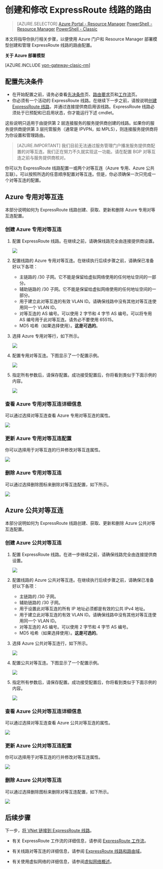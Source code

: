<properties
   pageTitle="如何使用 Azure 门户配置 ExpressRoute 线路的路由 | Azure"
   description="本文介绍创建和预配 ExpressRoute 线路的专用、公共对等互连的步骤。本文还介绍了如何检查状态，以及如何更新或删除线路的对等互连。"
   documentationCenter="na"
   services="expressroute"
   authors="cherylmc"
   manager="carmonm"
   editor=""
   tags="azure-resource-manager"/>
<tags
   ms.service="expressroute"
   ms.devlang="na"
   ms.topic="hero-article" 
   ms.tgt_pltfrm="na"
   ms.workload="infrastructure-services"
   ms.date="12/13/2016"
   wacn.date="01/17/2017"
   ms.author="cherylmc"/>


# 创建和修改 ExpressRoute 线路的路由



> [AZURE.SELECTOR]
[Azure Portal - Resource Manager](/documentation/articles/expressroute-howto-routing-portal-resource-manager/)
[PowerShell - Resource Manager](/documentation/articles/expressroute-howto-routing-arm/)
[PowerShell - Classic](/documentation/articles/expressroute-howto-routing-classic/)



本文将指导你执行相关步骤，以便使用 Azure 门户和 Resource Manager 部署模型创建和管理 ExpressRoute 线路的路由配置。

**关于 Azure 部署模型**

[AZURE.INCLUDE [vpn-gateway-clasic-rm](../../includes/vpn-gateway-classic-rm-include.md)]

## 配置先决条件

- 在开始配置之前，请务必查看[先决条件](/documentation/articles/expressroute-prerequisites/)页、[路由要求](/documentation/articles/expressroute-routing/)页和[工作流](/documentation/articles/expressroute-workflows/)页。
- 你必须有一个活动的 ExpressRoute 线路。在继续下一步之前，请按说明[创建 ExpressRoute 线路](/documentation/articles/expressroute-howto-circuit-arm/)，并通过连接提供商启用该线路。ExpressRoute 线路必须处于已预配和已启用状态，你才能运行下述 cmdlet。

这些说明只适用于由提供第 2 层连接服务的服务提供商创建的线路。如果你的服务提供商提供第 3 层托管服务（通常是 IPVPN，如 MPLS），则连接服务提供商将为你设置和管理路由。


>[AZURE.IMPORTANT] 我们目前无法通过服务管理门户播发服务提供商配置的对等互连。我们正在努力不久就实现这一功能。请在配置 BGP 对等互连之前与服务提供商核对。

你可以为 ExpressRoute 线路配置一或两个对等互连（Azure 专用、Azure 公共互联）。可以按照所选的任意顺序配置对等互连。但是，你必须确保一次只完成一个对等互连的配置。

## Azure 专用对等互连

本部分说明如何为 ExpressRoute 线路创建、获取、更新和删除 Azure 专用对等互连配置。

### 创建 Azure 专用对等互连

1. 配置 ExpressRoute 线路。在继续之前，请确保线路完全由连接提供商设置。

	![](./media/expressroute-howto-routing-portal-resource-manager/listprovisioned.png)


2. 配置线路的 Azure 专用对等互连。在继续执行后续步骤之前，请确保已准备好以下各项：

	- 主链路的 /30 子网。它不能是保留给虚拟网络使用的任何地址空间的一部分。
	- 辅助链路的 /30 子网。它不能是保留给虚拟网络使用的任何地址空间的一部分。
	- 用于建立此对等互连的有效 VLAN ID。请确保线路中没有其他对等互连使用同一个 VLAN ID。
	- 对等互连的 AS 编号。可以使用 2 字节和 4 字节 AS 编号。可以将专用 AS 编号用于此对等互连。请务必不要使用 65515。
	- MD5 哈希（如果选择使用）。**这是可选的**。


3. 选择 Azure 专用对等行，如下所示。
	
	![](./media/expressroute-howto-routing-portal-resource-manager/rprivate1.png)
	

4. 配置专用对等互连。下图显示了一个配置示例。

	![](./media/expressroute-howto-routing-portal-resource-manager/rprivate2.png)

	
5. 指定所有参数后，请保存配置。成功接受配置后，你将看到类似于下面示例的内容。

	![](./media/expressroute-howto-routing-portal-resource-manager/rprivate3.png)
	

### 查看 Azure 专用对等互连详细信息

可以通过选择对等互连查看 Azure 专用对等互连的属性。

![](./media/expressroute-howto-routing-portal-resource-manager/rprivate3.png)


### 更新 Azure 专用对等互连配置

你可以选择用于对等互连的行并修改对等互连属性。

![](./media/expressroute-howto-routing-portal-resource-manager/rprivate2.png)

### 删除 Azure 专用对等互连

可以通过选择删除图标来删除对等互连配置，如下所示。

![](./media/expressroute-howto-routing-portal-resource-manager/rprivate4.png)


## Azure 公共对等互连

本部分说明如何为 ExpressRoute 线路创建、获取、更新和删除 Azure 公共对等互连配置。

### 创建 Azure 公共对等互连

1. 配置 ExpressRoute 线路。在进一步继续之前，请确保线路完全由连接提供商设置。

	![](./media/expressroute-howto-routing-portal-resource-manager/listprovisioned.png)


2. 配置线路的 Azure 公共对等互连。在继续执行后续步骤之前，请确保已准备好以下各项：

	- 主链路的 /30 子网。
	- 辅助链路的 /30 子网。
	- 用于设置此对等互连的所有 IP 地址必须都是有效的公共 IPv4 地址。
	- 用于建立此对等互连的有效 VLAN ID。请确保线路中没有其他对等互连使用同一个 VLAN ID。
	- 对等互连的 AS 编号。可以使用 2 字节和 4 字节 AS 编号。
	- MD5 哈希（如果选择使用）。**这是可选的**。

3. 选择 Azure 公共对等互连行，如下所示。
	
	![](./media/expressroute-howto-routing-portal-resource-manager/rpublic1.png)
	

4. 配置公共对等互连。下图显示了一个配置示例。

	![](./media/expressroute-howto-routing-portal-resource-manager/rpublic2.png)

	
5. 指定所有参数后，请保存配置。成功接受配置后，你将看到类似于下面示例的内容。

	![](./media/expressroute-howto-routing-portal-resource-manager/rpublic3.png)
	

### 查看 Azure 公共对等互连详细信息

可以通过选择对等互连查看 Azure 公共对等互连的属性。

![](./media/expressroute-howto-routing-portal-resource-manager/rpublic3.png)


### 更新 Azure 公共对等互连配置

你可以选择用于对等互连的行并修改对等互连属性。

![](./media/expressroute-howto-routing-portal-resource-manager/rpublic2.png)

### 删除 Azure 公共对等互连

可以通过选择删除图标来删除对等互连配置，如下所示。

![](./media/expressroute-howto-routing-portal-resource-manager/rpublic4.png)





## 后续步骤

下一步，[将 VNet 链接到 ExpressRoute 线路](/documentation/articles/expressroute-howto-linkvnet-arm/)。

-  有关 ExpressRoute 工作流的详细信息，请参阅 [ExpressRoute 工作流](/documentation/articles/expressroute-workflows/)。

-  有关线路对等互连的详细信息，请参阅 [ExpressRoute 线路和路由域](/documentation/articles/expressroute-circuit-peerings/)。

-  有关使用虚拟网络的详细信息，请参阅[虚拟网络概述](/documentation/articles/virtual-networks-overview/)。

<!---HONumber=Mooncake_Quality_Review_0117_2017-->